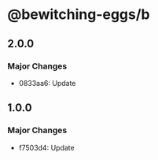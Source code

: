 # @bewitching-eggs/b

## 2.0.0

### Major Changes

- 0833aa6: Update

## 1.0.0

### Major Changes

- f7503d4: Update
